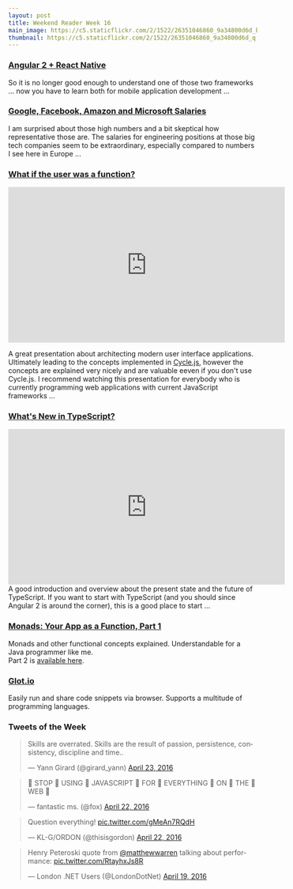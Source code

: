 ```yaml
---
layout: post
title: Weekend Reader Week 16
main_image: https://c5.staticflickr.com/2/1522/26351046860_9a34800d6d_b.jpg
thumbnail: https://c5.staticflickr.com/2/1522/26351046860_9a34800d6d_q.jpg
---
```


### [Angular 2 + React Native](http://angularjs.blogspot.ch/2016/04/angular-2-react-native.html)
So it is no longer good enough to understand one of those two frameworks ... now you have to learn both for mobile application development ...


### [Google, Facebook, Amazon and Microsoft Salaries](https://blog.step.com/2016/04/08/an-open-source-project-for-tech-salaries/)
I am surprised about those high numbers and a bit skeptical how representative those are. The salaries for engineering positions at those big tech companies seem to be extraordinary, especially compared to numbers I see here in Europe ...


### [What if the user was a function? ](https://www.youtube.com/watch?v=1zj7M1LnJV4)

<iframe width="560" height="315" src="https://www.youtube.com/embed/1zj7M1LnJV4" frameborder="0" allowfullscreen></iframe>

A great presentation about architecting modern user interface applications. Ultimately leading to the concepts implemented in [Cycle.js](http://cycle.js.org/), however the concepts are explained very nicely and are valuable eeven if you don't use Cycle.js. I recommend watching this presentation for everybody who is currently programming web applications with current JavaScript frameworks ...


### [What's New in TypeScript?](https://channel9.msdn.com/Events/Build/2016/B881)
<iframe src="https://channel9.msdn.com/Events/Build/2016/B881/player" width="560" height="315" allowFullScreen frameBorder="0"></iframe>
A good introduction and overview about the present state and the future of TypeScript. If you want to start with TypeScript (and you should since Angular 2 is around the corner), this is a good place to start ...


### [Monads: Your App as a Function, Part 1](https://mttkay.github.io/blog/2014/01/25/your-app-as-a-function/)
Monads and other functional concepts explained. Understandable for a Java programmer like me.  
Part 2 is [available here](https://mttkay.github.io/blog/2014/01/25/monads-your-app-as-a-function-part-2/).


### [Glot.io](https://glot.io/)
Easily run and share code snippets via browser. Supports a multitude of programming languages.



### Tweets of the Week
<blockquote class="twitter-tweet" data-lang="en"><p lang="en" dir="ltr">Skills are overrated. Skills are the result of passion, persistence, consistency, discipline and time..</p>&mdash; Yann Girard (@girard_yann) <a href="https://twitter.com/girard_yann/status/723709021946011648">April 23, 2016</a></blockquote>

<blockquote class="twitter-tweet" data-lang="en"><p lang="en" dir="ltr">👏 STOP 👏 USING 👏 JAVASCRIPT 👏 FOR 👏 EVERYTHING 👏 ON 👏 THE 👏 WEB 👏</p>&mdash; fantastic ms. (@fox) <a href="https://twitter.com/fox/status/723358548676120578">April 22, 2016</a></blockquote>
<script async src="//platform.twitter.com/widgets.js" charset="utf-8"></script>

<blockquote class="twitter-tweet" data-lang="en"><p lang="en" dir="ltr">Question everything! <a href="https://t.co/gMeAn7RQdH">pic.twitter.com/gMeAn7RQdH</a></p>&mdash; KL-G/ORDON (@thisisgordon) <a href="https://twitter.com/thisisgordon/status/723436387018543104">April 22, 2016</a></blockquote>

<blockquote class="twitter-tweet" data-lang="en"><p lang="en" dir="ltr">Henry Peteroski quote from <a href="https://twitter.com/matthewwarren">@matthewwarren</a> talking about performance: <a href="https://t.co/RtayhxJs8R">pic.twitter.com/RtayhxJs8R</a></p>&mdash; London .NET Users (@LondonDotNet) <a href="https://twitter.com/LondonDotNet/status/722491135994802177">April 19, 2016</a></blockquote>
